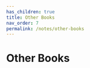 ```yaml
---
has_children: true
title: Other Books
nav_order: 7
permalink: /notes/other-books
---
```

# Other Books